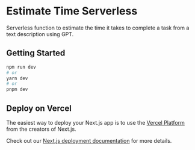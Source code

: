 # Estimate Time Serverless
Serverless function to estimate the time it takes to complete a task from a text description using GPT.

## Getting Started

```bash
npm run dev
# or
yarn dev
# or
pnpm dev
```


## Deploy on Vercel

The easiest way to deploy your Next.js app is to use the [Vercel Platform](https://vercel.com/new?utm_medium=default-template&filter=next.js&utm_source=create-next-app&utm_campaign=create-next-app-readme) from the creators of Next.js.

Check out our [Next.js deployment documentation](https://nextjs.org/docs/deployment) for more details.
